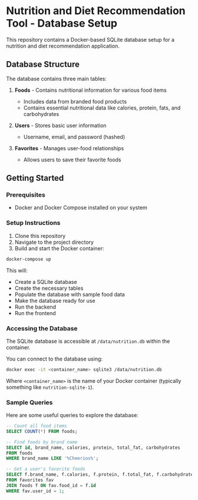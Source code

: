 # Nutrition and Diet Recommendation Tool - Database Setup

This repository contains a Docker-based SQLite database setup for a nutrition and diet recommendation application.

## Database Structure

The database contains three main tables:

1. **Foods** - Contains nutritional information for various food items
   - Includes data from branded food products
   - Contains essential nutritional data like calories, protein, fats, and carbohydrates

2. **Users** - Stores basic user information
   - Username, email, and password (hashed)

3. **Favorites** - Manages user-food relationships
   - Allows users to save their favorite foods

## Getting Started

### Prerequisites

- Docker and Docker Compose installed on your system

### Setup Instructions

1. Clone this repository
2. Navigate to the project directory
3. Build and start the Docker container:

```bash
docker-compose up
```

This will:
- Create a SQLite database
- Create the necessary tables
- Populate the database with sample food data
- Make the database ready for use
- Run the backend
- Run the frontend

### Accessing the Database

The SQLite database is accessible at `/data/nutrition.db` within the container. 

You can connect to the database using:

```bash
docker exec -it <container_name> sqlite3 /data/nutrition.db
```

Where `<container_name>` is the name of your Docker container (typically something like `nutrition-sqlite-1`).

### Sample Queries

Here are some useful queries to explore the database:

```sql
-- Count all food items
SELECT COUNT(*) FROM foods;

-- Find foods by brand name
SELECT id, brand_name, calories, protein, total_fat, carbohydrates 
FROM foods 
WHERE brand_name LIKE '%Cheerios%';

-- Get a user's favorite foods
SELECT f.brand_name, f.calories, f.protein, f.total_fat, f.carbohydrates
FROM favorites fav
JOIN foods f ON fav.food_id = f.id
WHERE fav.user_id = 1;
```

